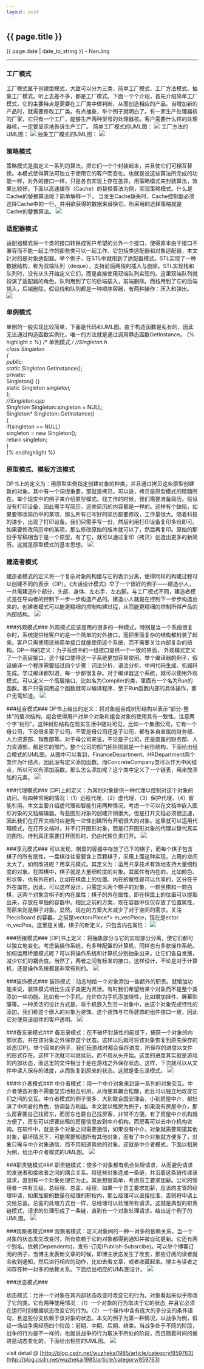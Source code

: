 ```yaml
---
layout: post
---
```


<h2>{{ page.title }}</h2>
<p class='meta'>{{ page.date | date_to_string }} - NanJing</p>

---

### 工厂模式 ###
工厂模式属于创建型模式，大致可以分为三类，简单工厂模式、工厂方法模式、抽象工厂模式。听上去差不多，都是工厂模式。下面一个个介绍，首先介绍简单工厂模式，它的主要特点是需要在工厂类中做判断，从而创造相应的产品。当增加新的产品时，就需要修改工厂类。有点抽象，举个例子就明白了。有一家生产处理器核的厂家，它只有一个工厂，能够生产两种型号的处理器核。客户需要什么样的处理器核，一定要显示地告诉生产工厂。
简单工厂模式的UML图：
![](http://hi.csdn.net/attachment/201108/6/0_13126164442m1F.gif)
工厂方法的UML图：
![](http://hi.csdn.net/attachment/201108/6/0_1312616449DlvG.gif)
抽象工厂模式的UML图：
![](http://hi.csdn.net/attachment/201108/6/0_1312616458PVae.gif)

### 策略模式 ###
策略模式是指定义一系列的算法，把它们一个个封装起来，并且使它们可相互替换。本模式使得算法可独立于使用它的客户而变化。也就是说这些算法所完成的功能一样，对外的接口一样，只是各自实现上存在差异。用策略模式来封装算法，效果比较好。下面以高速缓存（Cache）的替换算法为例，实现策略模式。什么是Cache的替换算法呢？简单解释一下， 当发生Cache缺失时，Cache控制器必须选择Cache中的一行，并用欲获得的数据来替换它。所采用的选择策略就是Cache的替换算法。
![](http://hi.csdn.net/attachment/201108/6/0_1312614490zIlY.gif)

### 适配器模式 ###
适配器模式将一个类的接口转换成客户希望的另外一个接口，使得原本由于接口不兼容而不能一起工作的那些类可以一起工作。它包括类适配器和对象适配器，本文针对的是对象适配器。举个例子，在STL中就用到了适配器模式。STL实现了一种数据结构，称为双端队列（deque），支持前后两段的插入与删除。STL实现栈和队列时，没有从头开始定义它们，而是直接使用双端队列实现的。这里双端队列就扮演了适配器的角色。队列用到了它的后端插入，前端删除。而栈用到了它的后端插入，后端删除。假设栈和队列都是一种顺序容器，有两种操作：压入和弹出。
![](http://hi.csdn.net/attachment/201108/6/0_131262240928oi.gif)

### 单例模式 ###
单例的一般实现比较简单，下面是代码和UML图。由于构造函数是私有的，因此无法通过构造函数实例化，唯一的方法就是通过调用静态函数GetInstance。
{% highlight c %}
/* 单例模式 */
//Singleton.h  
class Singleton    
{  
public:  
    static Singleton* GetInstance();  
private:  
    Singleton() {}  
    static Singleton *singleton;  
};  
//Singleton.cpp  
Singleton* Singleton::singleton = NULL;  
Singleton* Singleton::GetInstance()  
{  
    if(singleton == NULL)  
        singleton = new Singleton();  
    return singleton;  
}  
{% endhighlight %}

### 原型模式、模板方法模式 ###
DP书上的定义为：用原型实例指定创建对象的种类，并且通过拷贝这些原型创建新的对象。其中有一个词很重要，那就是拷贝。可以说，拷贝是原型模式的精髓所在。举个现实中的例子来介绍原型模式。找工作的时候，我们需要准备简历。假设没有打印设备，因此需手写简历，这些简历的内容都是一样的。这样有个缺陷，如果要修改简历中的某项，那么所有已写好的简历都要修改，工作量很大。随着科技的进步，出现了打印设备。我们只需手写一份，然后利用打印设备复印多份即可。如果要修改简历中的某项，那么修改原始的版本就可以了，然后再复印。原始的那份手写稿相当于是一个原型，有了它，就可以通过复印（拷贝）创造出更多的新简历。这就是原型模式的基本思想。
![](http://hi.csdn.net/attachment/201108/7/0_13127061145Pzq.gif)

### 建造者模式 ###
建造者模式的定义将一个复杂对象的构建与它的表示分离，使得同样的构建过程可以创建不同的表示（DP）。《大话设计模式》举了一个很好的例子——建造小人，一共需建造6个部分，头部、身体、左右手、左右脚。与工厂模式不同，建造者模式是在导向者的控制下一步一步构造产品的。建造小人就是在控制下一步步构造出来的。创建者模式可以能更精细的控制构建过程，从而能更精细的控制所得产品的内部结构。
![](http://hi.csdn.net/attachment/201108/7/0_13127186446jgG.gif)

###外观模式###
外观模式应该是用的很多的一种模式，特别是当一个系统很复杂时，系统提供给客户的是一个简单的对外接口，而把里面复杂的结构都封装了起来。客户只需使用这些简单接口就能使用这个系统，而不需要关注内部复杂的结构。DP一书的定义：为子系统中的一组接口提供一个一致的界面， 外观模式定义了一个高层接口，这个接口使得这一子系统更加容易使用。举个编译器的例子，假设编译一个程序需要经过四个步骤：词法分析、语法分析、中间代码生成、机器码生成。学过编译都知道，每一步都很复杂。对于编译器这个系统，就可以使用外观模式。可以定义一个高层接口，比如名为Compiler的类，里面有一个名为Run的函数。客户只需调用这个函数就可以编译程序，至于Run函数内部的具体操作，客户无需知道。
![](http://hi.csdn.net/attachment/201108/7/0_1312722232ZkaN.gif)

###组合模式###
DP书上给出的定义：将对象组合成树形结构以表示“部分-整体”的层次结构。组合使得用户对单个对象和组合对象的使用具有一致性。注意两个字“树形”。这种树形结构在现实生活中随处可见，比如一个集团公司，它有一个母公司，下设很多家子公司。不管是母公司还是子公司，都有各自直属的财务部、人力资源部、销售部等。对于母公司来说，不论是子公司，还是直属的财务部、人力资源部，都是它的部门。整个公司的部门拓扑图就是一个树形结构。下面给出组合模式的UML图。从图中可以看到，FinanceDepartment、HRDepartment两个类作为叶结点，因此没有定义添加函数。而ConcreteCompany类可以作为中间结点，所以可以有添加函数。那么怎么添加呢？这个类中定义了一个链表，用来放添加的元素。
![](http://hi.csdn.net/attachment/201108/7/0_1312726393JcU0.gif)

###代理模式###
[DP]上的定义：为其他对象提供一种代理以控制对这个对象的访问。有四种常用的情况：（1）远程代理，（2）虚代理，（3）保护代理，（4）智能引用。本文主要介绍虚代理和智能引用两种情况。考虑一个可以在文档中嵌入图形对象的文档编辑器。有些图形对象的创建开销很大。但是打开文档必须很迅速，因此我们在打开文档时应避免一次性创建所有开销很大的对象。这里就可以运用代理模式，在打开文档时，并不打开图形对象，而是打开图形对象的代理以替代真实的图形。待到真正需要打开图形时，仍由代理负责打开。
![](http://hi.csdn.net/attachment/201108/8/0_1312786173DBDP.gif)

###享元模式###
可以发现，棋盘的容器中存放了已下的棋子，而每个棋子包含棋子的所有属性。一盘棋往往需要含上百颗棋子，采用上面这种实现，占用的空间太大了。如何改进呢？用享元模式。其定义为：运用共享技术有效地支持大量细粒度的对象。在围棋中，棋子就是大量细粒度的对象。其属性有内在的，比如颜色、形状等，也有外在的，比如在棋盘上的位置。内在的属性是可以共享的，区分在于外在属性。因此，可以这样设计，只需定义两个棋子的对象，一颗黑棋和一颗白棋，这两个对象含棋子的内在属性；棋子的外在属性，即在棋盘上的位置可以提取出来，存放在单独的容器中。相比之前的方案，现在容器中仅仅存放了位置属性，而原来则是棋子对象。显然，现在的方案大大减少了对于空间的需求。关注PieceBoard 的容器，之前是vector<Piece*> m_vecPiece，现在是ector<PiecePos> m_vecPos。这里是关键。棋子的新定义，只包含内在属性：
![](http://hi.csdn.net/attachment/201108/8/0_1312803289m7K7.gif)

###桥接模式###
[DP]书上定义：将抽象部分与它的实现部分分离，使它们都可以独立地变化。考虑装操作系统，有多种配置的计算机，同样也有多款操作系统。如何运用桥接模式呢？可以将操作系统和计算机分别抽象出来，让它们各自发展，减少它们的耦合度。当然了，两者之间有标准的接口。这样设计，不论是对于计算机，还是操作系统都是非常有利的。
![](http://hi.csdn.net/attachment/201108/8/0_13128077403rl3.gif)

###装饰模式###
装饰模式：动态地给一个对象添加一些额外的职责。就增加功能来说，装饰模式相比生成子类更为灵活。有时我们希望给某个对象而不是整个类添加一些功能。比如有一个手机，允许你为手机添加特性，比如增加挂件、屏幕贴膜等。一种灵活的设计方式是，将手机嵌入到另一对象中，由这个对象完成特性的添加，我们称这个嵌入的对象为装饰。这个装饰与它所装饰的组件接口一致，因此它对使用该组件的客户透明。
![](http://hi.csdn.net/attachment/201108/9/0_13128725192ROQ.gif)


###备忘录模式###
备忘录模式：在不破坏封装性的前提下，捕获一个对象的内部状态，并在该对象之外保存这个状态。这样以后就可将该对象恢复到原先保存的状态[DP]。举个简单的例子，我们玩游戏时都会保存进度，所保存的进度以文件的形式存在。这样下次就可以继续玩，而不用从头开始。这里的进度其实就是游戏的内部状态，而这里的文件相当于是在游戏之外保存状态。这样，下次就可以从文件中读入保存的进度，从而恢复到原来的状态。这就是备忘录模式。
![](http://hi.csdn.net/attachment/201108/9/0_1312878598PF63.gif)

###中介者模式###
中介者模式：用一个中介对象来封装一系列的对象交互。中介者使各对象不需要显式地相互引用，从而使其耦合松散，而且可以独立地改变它们之间的交互。中介者模式的例子很多，大到联合国安理会，小到房屋中介，都扮演了中间者的角色，协调各方利益。本文就以租房为例子，如果没有房屋中介，那么房客要自己找房东，而房东也要自己找房客，非常不方便。有了房屋中介机构就方便了，房东可以把要出租的房屋信息放到中介机构，而房客可以去中介机构咨询。在软件中，就是多个对象之间需要通信，如果没有中介，对象就需要知道其他对象，最坏情况下，可能需要知道所有其他对象，而有了中介对象就方便多了，对象只需与中介对象通信，而不用知道其他的对象。这就是中介者模式，下面以租房为例，给出中介者模式的UML图。
![](http://hi.csdn.net/attachment/201108/9/0_1312892590zSzS.gif)

###职责链模式###
职责链模式：使多个对象都有机会处理请求，从而避免请求的发送者和接收者之间的耦合关系。将这些对象连成一条链，并沿着这条链传递该请求，直到有一个对象处理它为止。其思想很简单，考虑员工要求加薪。公司的管理者一共有三级，总经理、总监、经理，如果一个员工要求加薪，应该向主管的经理申请，如果加薪的数量在经理的职权内，那么经理可以直接批准，否则将申请上交给总监。总监的处理方式也一样，总经理可以处理所有请求。这就是典型的职责链模式，请求的处理形成了一条链，直到有一个对象处理请求。给出这个例子的UML图。
![](http://hi.csdn.net/attachment/201108/9/0_1312895988U1up.gif)

###观察者模式###
观察者模式：定义对象间的一种一对多的依赖关系，当一个对象的状态发生改变时，所有依赖于它的对象都得到通知并被自动更新。它还有两个别名，依赖(Dependents)，发布-订阅(Publish-Subsrcibe)。可以举个博客订阅的例子，当博主发表新文章的时候，即博主状态发生了改变，那些订阅的读者就会收到通知，然后进行相应的动作，比如去看文章，或者收藏起来。博主与读者之间存在种一对多的依赖关系。下面给出相应的UML图设计。
![](http://hi.csdn.net/attachment/201108/10/0_1312945311FS59.gif)

###状态模式###

状态模式：允许一个对象在其内部状态改变时改变它的行为。对象看起来似乎修改了它的类。它有两种使用情况：（1）一个对象的行为取决于它的状态, 并且它必须在运行时刻根据状态改变它的行为。（2）一个操作中含有庞大的多分支的条件语句，且这些分支依赖于该对象的状态。本文的例子为第一种情况，以战争为例，假设一场战争需经历四个阶段：前期、中期、后期、结束。当战争处于不同的阶段，战争的行为是不一样的，也就说战争的行为取决于所处的阶段，而且随着时间的推进是动态变化的。下面给出相应的UML图。
![](http://hi.csdn.net/attachment/201108/10/0_1312959191z88P.gif)

visit detail @ [http://blog.csdn.net/wuzhekai1985/article/category/859763](http://blog.csdn.net/wuzhekai1985/article/category/859763)